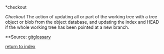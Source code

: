 
*checkout 


*Checkout*
The action of updating all or part of the working tree with a tree object or blob from the object database, 
and updating the index and HEAD if the whole working tree has been pointed at a new branch.

**Source: [gitglossary](https://git-scm.com/docs/gitglossary**)


[return to index](/README.md)